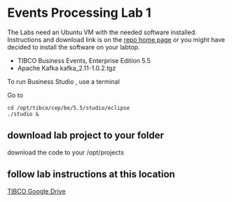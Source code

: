 # Events Processing Lab 1

The Labs need an Ubuntu VM with the needed software installed.
Instructions and download link is on the [repo home page](https://github.com/mshahat/TIBCO_PSG18_API-led)
or you might have decided to install the software on your labtop. 

* TIBCO Business Events, Enterprise Edition 5.5
* Apache Kafka kafka_2.11-1.0.2.tgz

To run Business Studio , use a terminal

Go to 
```shell
cd /opt/tibco/cep/be/5.5/studio/eclipse
./studio &
```
## download lab project to your folder 

download the code to your /opt/projects

## follow lab instructions at this location 

[TIBCO Google Drive](https://drive.google.com/open?id=1ws5-iWjdomtylelHPgzMNkANOHKSnDlf)
